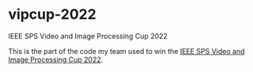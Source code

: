 # vipcup-2022
IEEE SPS Video and Image Processing Cup 2022

This is the part of the code my team used to win the [IEEE SPS Video and Image Processing Cup 2022](https://2022.ieeeicip.org/video-and-image-processing-cup/).
